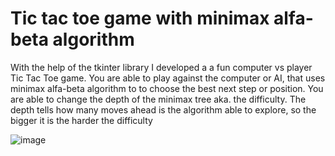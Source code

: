 # Tic tac toe game with minimax alfa-beta algorithm

With the help of the tkinter library I developed a a fun computer vs player Tic Tac Toe game.
You are able to play against the computer or AI, that uses minimax alfa-beta algorithm to to choose the best next step or position.
You are able to change the depth of the minimax tree aka. the difficulty. The depth tells how many moves ahead is the algorithm able to explore,
so the bigger it is the harder the difficulty

![image](https://github.com/JanHuntersi/UI/assets/55513538/25df8023-a36d-4305-be2a-638e1dddab31)
